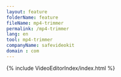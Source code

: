 ```yaml
---
layout: feature
folderName: feature
fileName: mp4-trimmer
permalink: /mp4-trimmer
lang: en
tool: mp4-trimmer
companyName: safevideokit
domain : com
---
```


{% include VideoEditorIndex/index.html %}

   